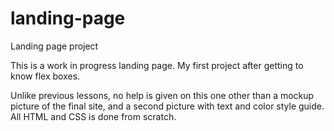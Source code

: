 # landing-page
Landing page project 

This is a work in progress landing page. My first project after getting to know flex boxes.

Unlike previous lessons, no help is given on this one other than a mockup picture of the final site, and a second picture with text and color style guide. All HTML and CSS is done from scratch.